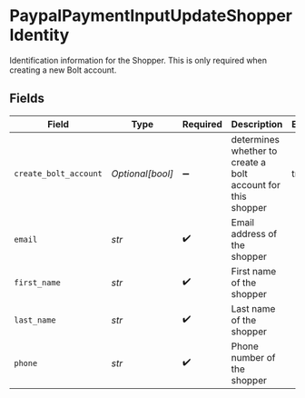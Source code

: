 # PaypalPaymentInputUpdateShopperIdentity

Identification information for the Shopper. This is only required when creating a new Bolt account.


## Fields

| Field                                                        | Type                                                         | Required                                                     | Description                                                  | Example                                                      |
| ------------------------------------------------------------ | ------------------------------------------------------------ | ------------------------------------------------------------ | ------------------------------------------------------------ | ------------------------------------------------------------ |
| `create_bolt_account`                                        | *Optional[bool]*                                             | :heavy_minus_sign:                                           | determines whether to create a bolt account for this shopper | true                                                         |
| `email`                                                      | *str*                                                        | :heavy_check_mark:                                           | Email address of the shopper                                 |                                                              |
| `first_name`                                                 | *str*                                                        | :heavy_check_mark:                                           | First name of the shopper                                    |                                                              |
| `last_name`                                                  | *str*                                                        | :heavy_check_mark:                                           | Last name of the shopper                                     |                                                              |
| `phone`                                                      | *str*                                                        | :heavy_check_mark:                                           | Phone number of the shopper                                  |                                                              |